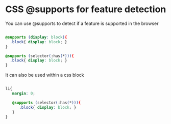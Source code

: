 # CSS @supports for feature detection

You can use @supports to detect if a feature is supported in the browser

```css

@supports (display: block){
  .block{ display: block; }
}

@supports (selector(:has(*))){
  .block{ display: block; }
}


```

It can also be used within a css block

```css

li{
   margin: 0;

   @supports (selector(:has(*))){
      .block{ display: block; }
   }
}

```
